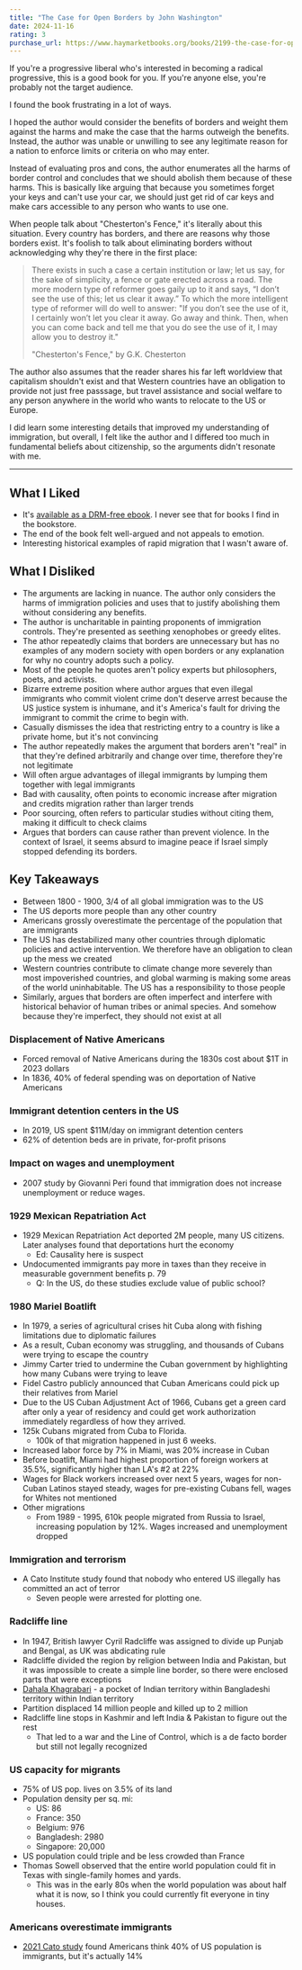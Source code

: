 ```yaml
---
title: "The Case for Open Borders by John Washington"
date: 2024-11-16
rating: 3
purchase_url: https://www.haymarketbooks.org/books/2199-the-case-for-open-borders
---
```


If you're a progressive liberal who's interested in becoming a radical progressive, this is a good book for you. If you're anyone else, you're probably not the target audience.

<!--more-->

I found the book frustrating in a lot of ways.

I hoped the author would consider the benefits of borders and weight them against the harms and make the case that the harms outweigh the benefits. Instead, the author was unable or unwilling to see any legitimate reason for a nation to enforce limits or criteria on who may enter.

Instead of evaluating pros and cons, the author enumerates all the harms of border control and concludes that we should abolish them because of these harms. This is basically like arguing that because you sometimes forget your keys and can't use your car, we should just get rid of car keys and make cars accessible to any person who wants to use one.

When people talk about "Chesterton's Fence," it's literally about this situation. Every country has borders, and there are reasons why those borders exist. It's foolish to talk about eliminating borders without acknowledging why they're there in the first place:

> There exists in such a case a certain institution or law; let us say, for the sake of simplicity, a fence or gate erected across a road. The more modern type of reformer goes gaily up to it and says, “I don’t see the use of this; let us clear it away.” To which the more intelligent type of reformer will do well to answer: "If you don’t see the use of it, I certainly won’t let you clear it away. Go away and think. Then, when you can come back and tell me that you do see the use of it, I may allow you to destroy it."
>
> "Chesterton's Fence," by G.K. Chesterton

The author also assumes that the reader shares his far left worldview that capitalism shouldn't exist and that Western countries have an obligation to provide not just free passsage, but travel assistance and social welfare to any person anywhere in the world who wants to relocate to the US or Europe.

I did learn some interesting details that improved my understanding of immigration, but overall, I felt like the author and I differed too much in fundamental beliefs about citizenship, so the arguments didn't resonate with me.

---

## What I Liked

- It's [available as a DRM-free ebook](https://www.haymarketbooks.org/books/2199-the-case-for-open-borders). I never see that for books I find in the bookstore.
- The end of the book felt well-argued and not appeals to emotion.
- Interesting historical examples of rapid migration that I wasn't aware of.

## What I Disliked

- The arguments are lacking in nuance. The author only considers the harms of immigration policies and uses that to justify abolishing them without considering any benefits.
- The author is uncharitable in painting proponents of immigration controls. They're presented as seething xenophobes or greedy elites.
- The athor repeatedly claims that borders are unnecessary but has no examples of any modern society with open borders or any explanation for why no country adopts such a policy.
- Most of the people he quotes aren't policy experts but philosophers, poets, and activists.
- Bizarre extreme position where author argues that even illegal immigrants who commit violent crime don't deserve arrest because the US justice system is inhumane, and it's America's fault for driving the immigrant to commit the crime to begin with.
- Casually dismisses the idea that restricting entry to a country is like a private home, but it's not convincing
- The author repeatedly makes the argument that borders aren't "real" in that they're defined arbitrarily and change over time, therefore they're not legitimate
- Will often argue advantages of illegal immigrants by lumping them together with legal immigrants
- Bad with causality, often points to economic increase after migration and credits migration rather than larger trends
- Poor sourcing, often refers to particular studies without citing them, making it difficult to check claims
- Argues that borders can cause rather than prevent violence. In the context of Israel, it seems absurd to imagine peace if Israel simply stopped defending its borders.

## Key Takeaways

- Between 1800 - 1900, 3/4 of all global immigration was to the US
- The US deports more people than any other country
- Americans grossly overestimate the percentage of the population that are immigrants
- The US has destabilized many other countries through diplomatic policies and active intervention. We therefore have an obligation to clean up the mess we created
- Western countries contribute to climate change more severely than most impoverished countries, and global warming is making some areas of the world uninhabitable. The US has a responsibility to those people
- Similarly, argues that borders are often imperfect and interfere with historical behavior of human tribes or animal species. And somehow because they're imperfect, they should not exist at all

### Displacement of Native Americans

- Forced removal of Native Americans during the 1830s cost about $1T in 2023 dollars
- In 1836, 40% of federal spending was on deportation of Native Americans

### Immigrant detention centers in the US

- In 2019, US spent $11M/day on immigrant detention centers
- 62% of detention beds are in private, for-profit prisons

### Impact on wages and unemployment

- 2007 study by Giovanni Peri found that immigration does not increase unemployment or reduce wages.

### 1929 Mexican Repatriation Act

- 1929 Mexican Repatriation Act deported 2M people, many US citizens. Later analyses found that deportations hurt the economy
  - Ed: Causality here is suspect
- Undocumented immigrants pay more in taxes than they receive in measurable government benefits p. 79
  - Q: In the US, do these studies exclude value of public school?

### 1980 Mariel Boatlift

- In 1979, a series of agricultural crises hit Cuba along with fishing limitations due to diplomatic failures
- As a result, Cuban economy was struggling, and thousands of Cubans were trying to escape the country
- Jimmy Carter tried to undermine the Cuban government by highlighting how many Cubans were trying to leave
- Fidel Castro publicly announced that Cuban Americans could pick up their relatives from Mariel
- Due to the US Cuban Adjustment Act of 1966, Cubans get a green card after only a year of residency and could get work authorization immediately regardless of how they arrived.
- 125k Cubans migrated from Cuba to Florida.
  - 100k of that migration happened in just 6 weeks.
- Increased labor force by 7% in Miami, was 20% increase in Cuban
- Before boatlift, Miami had highest proportion of foreign workers at 35.5%, significantly higher than LA's #2 at 22%
- Wages for Black workers increased over next 5 years, wages for non-Cuban Latinos stayed steady, wages for pre-existing Cubans fell, wages for Whites not mentioned
- Other migrations
  - From 1989 - 1995, 610k people migrated from Russia to Israel, increasing population by 12%. Wages increased and unemployment dropped

### Immigration and terrorism

- A Cato Institute study found that nobody who entered US illegally has committed an act of terror
  - Seven people were arrested for plotting one.

### Radcliffe line

- In 1947, British lawyer Cyril Radcliffe was assigned to divide up Punjab and Bengal, as UK was abdicating rule
- Radcliffe divided the region by religion between India and Pakistan, but it was impossible to create a simple line border, so there were enclosed parts that were exceptions
- [Dahala Khagrabari](https://en.wikipedia.org/wiki/Dahala_Khagrabari) - a pocket of Indian territory within Bangladeshi territory within Indian territory
- Partition displaced 14 million people and killed up to 2 million
- Radcliffe line stops in Kashmir and left India & Pakistan to figure out the rest
  - That led to a war and the Line of Control, which is a de facto border but still not legally recognized

### US capacity for migrants

- 75% of US pop. lives on 3.5% of its land
- Population density per sq. mi:
  - US: 86
  - France: 350
  - Belgium: 976
  - Bangladesh: 2980
  - Singapore: 20,000
- US population could triple and be less crowded than France
- Thomas Sowell observed that the entire world population could fit in Texas with single-family homes and yards.
  - This was in the early 80s when the world population was about half what it is now, so I think you could currently fit everyone in tiny houses.

### Americans overestimate immigrants

- [2021 Cato study](https://www.cato.org/survey-reports/e-pluribus-unum-findings-cato-institute-2021-immigration-identity-national-survey) found Americans think 40% of US population is immigrants, but it's actually 14%
